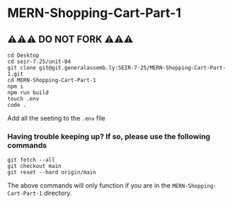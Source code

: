 # MERN-Shopping-Cart-Part-1

## ⚠️⚠️⚠️ DO NOT FORK ⚠️⚠️⚠️

```
cd Desktop
cd seir-7-25/unit-04
git clone git@git.generalassemb.ly:SEIR-7-25/MERN-Shopping-Cart-Part-1.git 
cd MERN-Shopping-Cart-Part-1
npm i
npm run build
touch .env
code .
```

Add all the seeting to the `.env` file

### Having trouble keeping up? If so, please use the following commands

```
git fetch --all
git checkout main
git reset --hard origin/main
```

The above commands will only function if you are in the `MERN-Shopping-Cart-Part-1` directory.
